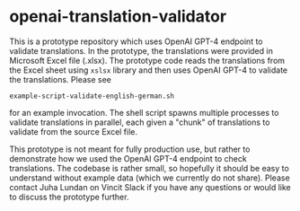 # openai-translation-validator
This is a prototype repository which uses OpenAI GPT-4 endpoint to validate translations. In the prototype, 
the translations were provided in Microsoft Excel file (.xlsx). The prototype code reads the translations from the 
Excel sheet using `xslsx` library and then uses OpenAI GPT-4 to validate the translations. Please see
```
example-script-validate-english-german.sh
```
for an example invocation. The shell script spawns multiple processes to validate translations in parallel, each given 
a "chunk" of translations to validate from the source Excel file. 

This prototype is not meant for fully production use, but rather to demonstrate how we used the OpenAI GPT-4 endpoint to
check translations. The codebase is rather small, so hopefully it should be easy to understand without example data
(which we currently do not share). Please contact Juha Lundan on Vincit Slack if you have any questions or would like 
to discuss the prototype further.